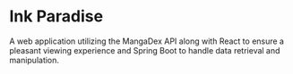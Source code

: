 # Ink Paradise

A web application utilizing the MangaDex API along with React to ensure a pleasant viewing experience and Spring Boot to handle data retrieval and manipulation.
